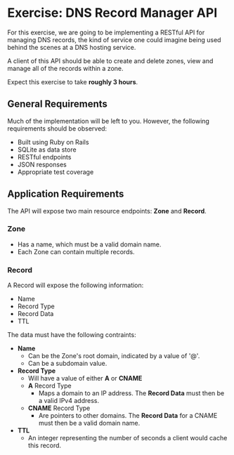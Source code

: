 # Exercise: DNS Record Manager API

For this exercise, we are going to be implementing a RESTful API for managing DNS records, the kind of service one could imagine being used behind the scenes at a DNS hosting service.

A client of this API should be able to create and delete zones, view and manage all of the records within a zone.

Expect this exercise to take **roughly 3 hours**.

## General Requirements

Much of the implementation will be left to you.  However, the following requirements should be observed:

* Built using Ruby on Rails
* SQLite as data store
* RESTful endpoints
* JSON responses
* Appropriate test coverage

## Application Requirements

The API will expose two main resource endpoints: **Zone** and **Record**.

### Zone

* Has a name, which must be a valid domain name.
* Each Zone can contain multiple records.


### Record

A Record will expose the following information:

* Name
* Record Type
* Record Data
* TTL

The data must have the following contraints:

* **Name**
	* Can be the Zone's root domain, indicated by a value of '@'.
	* Can be a subdomain value.
* **Record Type**
	* Will have a value of either **A** or **CNAME**
	* **A** Record Type
		*  Maps a domain to an IP address. The **Record Data** must then be a valid IPv4 address.
	* **CNAME** Record Type
		* Are pointers to other domains. The **Record Data** for a CNAME must then be a valid domain name.
* **TTL**
	* An integer representing the number of seconds a client would cache this record.
